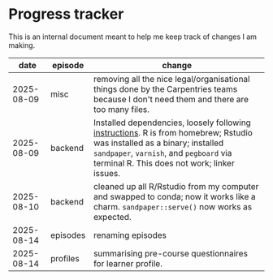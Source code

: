 # Progress tracker

This is an internal document meant to help me keep track of changes I am making.

| date | episode | change |
|-|-|-|
| 2025-08-09 | misc | removing all the nice legal/organisational things done by the Carpentries teams because I don't need them and there are too many files. |
| 2025-08-09 | backend | Installed dependencies, loosely following [instructions](https://carpentries.github.io/sandpaper-docs/#mac). R is from homebrew; Rstudio was installed as a binary; installed `sandpaper`, `varnish`, and `pegboard` via terminal R. This does not work; linker issues. |
| 2025-08-10 | backend | cleaned up all R/Rstudio from my computer and swapped to conda; now it works like a charm. `sandpaper::serve()` now works as expected. |
| 2025-08-14 | episodes | renaming episodes |
| 2025-08-14 | profiles | summarising pre-course questionnaires for learner profile. |